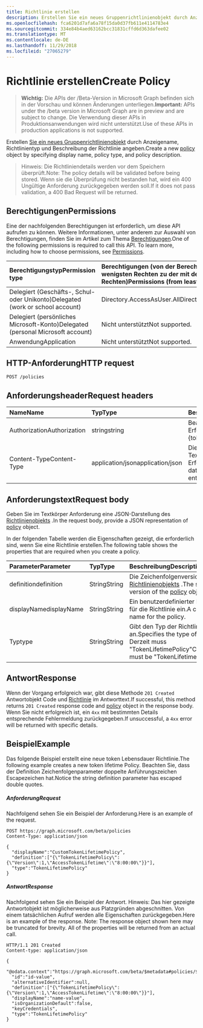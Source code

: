 ```yaml
---
title: Richtlinie erstellen
description: Erstellen Sie ein neues Gruppenrichtlinienobjekt durch Anzeigename, Richtlinientyp und Beschreibung der Richtlinie angeben.
ms.openlocfilehash: fca6201d7afa6a78f15da0d37fb611e4114783e4
ms.sourcegitcommit: 334e84b4aed63162bcc31831cffd6d363dafee02
ms.translationtype: MT
ms.contentlocale: de-DE
ms.lasthandoff: 11/29/2018
ms.locfileid: "27065279"
---
```

# <a name="create-policy"></a><span data-ttu-id="d692f-103">Richtlinie erstellen</span><span class="sxs-lookup"><span data-stu-id="d692f-103">Create Policy</span></span>

> <span data-ttu-id="d692f-104">**Wichtig:** Die APIs der /Beta-Version in Microsoft Graph befinden sich in der Vorschau und können Änderungen unterliegen.</span><span class="sxs-lookup"><span data-stu-id="d692f-104">**Important:** APIs under the /beta version in Microsoft Graph are in preview and are subject to change.</span></span> <span data-ttu-id="d692f-105">Die Verwendung dieser APIs in Produktionsanwendungen wird nicht unterstützt.</span><span class="sxs-lookup"><span data-stu-id="d692f-105">Use of these APIs in production applications is not supported.</span></span>

<span data-ttu-id="d692f-106">Erstellen [Sie ein neues Gruppenrichtlinienobjekt](../resources/policy.md) durch Anzeigename, Richtlinientyp und Beschreibung der Richtlinie angeben.</span><span class="sxs-lookup"><span data-stu-id="d692f-106">Create a new [policy](../resources/policy.md) object by specifying display name, policy type, and policy description.</span></span>

><span data-ttu-id="d692f-107">Hinweis: Die Richtliniendetails werden vor dem Speichern überprüft.</span><span class="sxs-lookup"><span data-stu-id="d692f-107">Note: The policy details will be validated before being stored.</span></span> <span data-ttu-id="d692f-108">Wenn sie die Überprüfung nicht bestanden hat, wird ein 400 Ungültige Anforderung zurückgegeben werden soll.</span><span class="sxs-lookup"><span data-stu-id="d692f-108">If it does not pass validation, a 400 Bad Request will be returned.</span></span>

## <a name="permissions"></a><span data-ttu-id="d692f-109">Berechtigungen</span><span class="sxs-lookup"><span data-stu-id="d692f-109">Permissions</span></span>
<span data-ttu-id="d692f-p103">Eine der nachfolgenden Berechtigungen ist erforderlich, um diese API aufrufen zu können. Weitere Informationen, unter anderem zur Auswahl von Berechtigungen, finden Sie im Artikel zum Thema [Berechtigungen](/graph/permissions-reference).</span><span class="sxs-lookup"><span data-stu-id="d692f-p103">One of the following permissions is required to call this API. To learn more, including how to choose permissions, see [Permissions](/graph/permissions-reference).</span></span>

|<span data-ttu-id="d692f-112">Berechtigungstyp</span><span class="sxs-lookup"><span data-stu-id="d692f-112">Permission type</span></span>      | <span data-ttu-id="d692f-113">Berechtigungen (von der Berechtigung mit den wenigsten Rechten zu der mit den meisten Rechten)</span><span class="sxs-lookup"><span data-stu-id="d692f-113">Permissions (from least to most privileged)</span></span>              |
|:--------------------|:---------------------------------------------------------|
|<span data-ttu-id="d692f-114">Delegiert (Geschäfts-, Schul- oder Unikonto)</span><span class="sxs-lookup"><span data-stu-id="d692f-114">Delegated (work or school account)</span></span> | <span data-ttu-id="d692f-115">Directory.AccessAsUser.All</span><span class="sxs-lookup"><span data-stu-id="d692f-115">Directory.AccessAsUser.All</span></span>    |
|<span data-ttu-id="d692f-116">Delegiert (persönliches Microsoft-Konto)</span><span class="sxs-lookup"><span data-stu-id="d692f-116">Delegated (personal Microsoft account)</span></span> | <span data-ttu-id="d692f-117">Nicht unterstützt</span><span class="sxs-lookup"><span data-stu-id="d692f-117">Not supported.</span></span>    |
|<span data-ttu-id="d692f-118">Anwendung</span><span class="sxs-lookup"><span data-stu-id="d692f-118">Application</span></span> | <span data-ttu-id="d692f-119">Nicht unterstützt</span><span class="sxs-lookup"><span data-stu-id="d692f-119">Not supported.</span></span> |

## <a name="http-request"></a><span data-ttu-id="d692f-120">HTTP-Anforderung</span><span class="sxs-lookup"><span data-stu-id="d692f-120">HTTP request</span></span>

```http
POST /policies
```
## <a name="request-headers"></a><span data-ttu-id="d692f-121">Anforderungsheader</span><span class="sxs-lookup"><span data-stu-id="d692f-121">Request headers</span></span>
| <span data-ttu-id="d692f-122">Name</span><span class="sxs-lookup"><span data-stu-id="d692f-122">Name</span></span>       | <span data-ttu-id="d692f-123">Typ</span><span class="sxs-lookup"><span data-stu-id="d692f-123">Type</span></span> | <span data-ttu-id="d692f-124">Beschreibung</span><span class="sxs-lookup"><span data-stu-id="d692f-124">Description</span></span>|
|:---------------|:--------|:----------|
| <span data-ttu-id="d692f-125">Authorization</span><span class="sxs-lookup"><span data-stu-id="d692f-125">Authorization</span></span>  | <span data-ttu-id="d692f-126">string</span><span class="sxs-lookup"><span data-stu-id="d692f-126">string</span></span>  | <span data-ttu-id="d692f-p104">Bearer {token}. Erforderlich.</span><span class="sxs-lookup"><span data-stu-id="d692f-p104">Bearer {token}. Required.</span></span> |
| <span data-ttu-id="d692f-129">Content-Type</span><span class="sxs-lookup"><span data-stu-id="d692f-129">Content-Type</span></span> | <span data-ttu-id="d692f-130">application/json</span><span class="sxs-lookup"><span data-stu-id="d692f-130">application/json</span></span>  | <span data-ttu-id="d692f-p105">Die Art der Daten im Textkörper einer Entität. Erforderlich.</span><span class="sxs-lookup"><span data-stu-id="d692f-p105">Nature of the data in the body of an entity. Required.</span></span> |

## <a name="request-body"></a><span data-ttu-id="d692f-133">Anforderungstext</span><span class="sxs-lookup"><span data-stu-id="d692f-133">Request body</span></span>
<span data-ttu-id="d692f-134">Geben Sie im Textkörper Anforderung eine JSON-Darstellung des [Richtlinienobjekts](../resources/policy.md) .</span><span class="sxs-lookup"><span data-stu-id="d692f-134">In the request body, provide a JSON representation of [policy](../resources/policy.md) object.</span></span>

<span data-ttu-id="d692f-135">In der folgenden Tabelle werden die Eigenschaften gezeigt, die erforderlich sind, wenn Sie eine Richtlinie erstellen.</span><span class="sxs-lookup"><span data-stu-id="d692f-135">The following table shows the properties that are required when you create a policy.</span></span>

| <span data-ttu-id="d692f-136">Parameter</span><span class="sxs-lookup"><span data-stu-id="d692f-136">Parameter</span></span>    | <span data-ttu-id="d692f-137">Typ</span><span class="sxs-lookup"><span data-stu-id="d692f-137">Type</span></span>   |<span data-ttu-id="d692f-138">Beschreibung</span><span class="sxs-lookup"><span data-stu-id="d692f-138">Description</span></span>|
|:---------------|:--------|:----------|
|<span data-ttu-id="d692f-139">definition</span><span class="sxs-lookup"><span data-stu-id="d692f-139">definition</span></span>|<span data-ttu-id="d692f-140">String</span><span class="sxs-lookup"><span data-stu-id="d692f-140">String</span></span>|<span data-ttu-id="d692f-141">Die Zeichenfolgenversion des [Richtlinienobjekts](../resources/policy.md) .</span><span class="sxs-lookup"><span data-stu-id="d692f-141">The string version of the [policy](../resources/policy.md) object.</span></span>|
|<span data-ttu-id="d692f-142">displayName</span><span class="sxs-lookup"><span data-stu-id="d692f-142">displayName</span></span>|<span data-ttu-id="d692f-143">String</span><span class="sxs-lookup"><span data-stu-id="d692f-143">String</span></span>|<span data-ttu-id="d692f-144">Ein benutzerdefinierter Name für die Richtlinie ein.</span><span class="sxs-lookup"><span data-stu-id="d692f-144">A custom name for the policy.</span></span>|
|<span data-ttu-id="d692f-145">Typ</span><span class="sxs-lookup"><span data-stu-id="d692f-145">type</span></span>|<span data-ttu-id="d692f-146">String</span><span class="sxs-lookup"><span data-stu-id="d692f-146">String</span></span>|<span data-ttu-id="d692f-147">Gibt den Typ der Richtlinie an.</span><span class="sxs-lookup"><span data-stu-id="d692f-147">Specifies the type of policy.</span></span> <span data-ttu-id="d692f-148">Derzeit muss "TokenLifetimePolicy"</span><span class="sxs-lookup"><span data-stu-id="d692f-148">Currently must be "TokenLifetimePolicy"</span></span>|

## <a name="response"></a><span data-ttu-id="d692f-149">Antwort</span><span class="sxs-lookup"><span data-stu-id="d692f-149">Response</span></span>

<span data-ttu-id="d692f-150">Wenn der Vorgang erfolgreich war, gibt diese Methode `201 Created` Antwortobjekt Code und [Richtlinie](../resources/policy.md) im Antworttext.</span><span class="sxs-lookup"><span data-stu-id="d692f-150">If successful, this method returns `201 Created` response code and [policy](../resources/policy.md) object in the response body.</span></span> <span data-ttu-id="d692f-151">Wenn Sie nicht erfolgreich ist, ein `4xx` mit bestimmten Details entsprechende Fehlermeldung zurückgegeben.</span><span class="sxs-lookup"><span data-stu-id="d692f-151">If unsuccessful, a `4xx` error will be returned with specific details.</span></span>  

## <a name="example"></a><span data-ttu-id="d692f-152">Beispiel</span><span class="sxs-lookup"><span data-stu-id="d692f-152">Example</span></span>
<span data-ttu-id="d692f-153">Das folgende Beispiel erstellt eine neue token Lebensdauer Richtlinie.</span><span class="sxs-lookup"><span data-stu-id="d692f-153">The following example creates a new token lifetime Policy.</span></span> <span data-ttu-id="d692f-154">Beachten Sie, dass der Definition Zeichenfolgenparameter doppelte Anführungszeichen Escapezeichen hat.</span><span class="sxs-lookup"><span data-stu-id="d692f-154">Notice the string definition parameter has escaped double quotes.</span></span>

##### <a name="request"></a><span data-ttu-id="d692f-155">Anforderung</span><span class="sxs-lookup"><span data-stu-id="d692f-155">Request</span></span>
<span data-ttu-id="d692f-156">Nachfolgend sehen Sie ein Beispiel der Anforderung.</span><span class="sxs-lookup"><span data-stu-id="d692f-156">Here is an example of the request.</span></span>

```http
POST https://graph.microsoft.com/beta/policies
Content-Type: application/json

{
  "displayName":"CustomTokenLifetimePolicy",
  "definition":["{\"TokenLifetimePolicy\":{\"Version\":1,\"AccessTokenLifetime\":\"8:00:00\"}}"],
  "type":"TokenLifetimePolicy"
}
```

##### <a name="response"></a><span data-ttu-id="d692f-157">Antwort</span><span class="sxs-lookup"><span data-stu-id="d692f-157">Response</span></span>
<span data-ttu-id="d692f-p109">Nachfolgend sehen Sie ein Beispiel der Antwort. Hinweis: Das hier gezeigte Antwortobjekt ist möglicherweise aus Platzgründen abgeschnitten. Von einem tatsächlichen Aufruf werden alle Eigenschaften zurückgegeben.</span><span class="sxs-lookup"><span data-stu-id="d692f-p109">Here is an example of the response. Note: The response object shown here may be truncated for brevity. All of the properties will be returned from an actual call.</span></span>

```http
HTTP/1.1 201 Created
Content-type: application/json

{
  "@odata.context":"https://graph.microsoft.com/beta/$metadata#policies/$entity",
  "id":"id-value",
  "alternativeIdentifier":null,
  "definition":["{\"TokenLifetimePolicy\":{\"Version\":1,\"AccessTokenLifetime\":\"8:00:00\"}}"],
  "displayName":"name-value",
  "isOrganizationDefault":false,
  "keyCredentials",
  "type":"TokenLifetimePolicy"
}

```

<!-- uuid: 8fcb5dbc-d5aa-4681-8e31-b001d5168d79
2015-10-25 14:57:30 UTC -->
<!-- {
  "type": "#page.annotation",
  "description": "message: createReply",
  "keywords": "",
  "section": "documentation",
  "tocPath": ""
}-->

